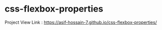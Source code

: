 # css-flexbox-properties

Project View Link : https://asif-hossain-7.github.io/css-flexbox-properties/
